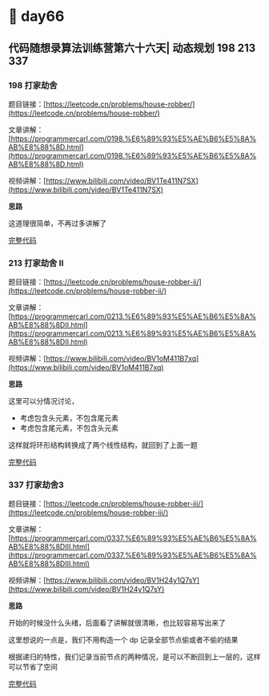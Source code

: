 # 🥴 day66

## 代码随想录算法训练营第六十六天| 动态规划 198 213 337

### 198 打家劫舍

题目链接：[https://leetcode.cn/problems/house-robber/](https://leetcode.cn/problems/house-robber/)

文章讲解：[https://programmercarl.com/0198.%E6%89%93%E5%AE%B6%E5%8A%AB%E8%88%8D.html](https://programmercarl.com/0198.%E6%89%93%E5%AE%B6%E5%8A%AB%E8%88%8D.html)

视频讲解：[https://www.bilibili.com/video/BV1Te411N7SX](https://www.bilibili.com/video/BV1Te411N7SX)

**思路**

这道理很简单，不再过多讲解了

[完整代码](https://github.com/hd2yao/leetcode/tree/master/training/day66/0198\_house\_robber.go)

### 213 打家劫舍 II

题目链接：[https://leetcode.cn/problems/house-robber-ii/](https://leetcode.cn/problems/house-robber-ii/)

文章讲解：[https://programmercarl.com/0213.%E6%89%93%E5%AE%B6%E5%8A%AB%E8%88%8DII.html](https://programmercarl.com/0213.%E6%89%93%E5%AE%B6%E5%8A%AB%E8%88%8DII.html)

视频讲解：[https://www.bilibili.com/video/BV1oM411B7xq](https://www.bilibili.com/video/BV1oM411B7xq)

**思路**

这里可以分情况讨论，

* 考虑包含头元素，不包含尾元素
* 考虑包含尾元素，不包含头元素

这样就将环形结构转换成了两个线性结构，就回到了上面一题

[完整代码](https://github.com/hd2yao/leetcode/tree/master/training/day66/0213\_house\_robber\_ii.go)

### 337 打家劫舍3

题目链接：[https://leetcode.cn/problems/house-robber-iii/](https://leetcode.cn/problems/house-robber-iii/)

文章讲解：[https://programmercarl.com/0337.%E6%89%93%E5%AE%B6%E5%8A%AB%E8%88%8DIII.html](https://programmercarl.com/0337.%E6%89%93%E5%AE%B6%E5%8A%AB%E8%88%8DIII.html)

视频讲解：[https://www.bilibili.com/video/BV1H24y1Q7sY](https://www.bilibili.com/video/BV1H24y1Q7sY)

**思路**

开始的时候没什么头绪，后面看了讲解就很清晰，也比较容易写出来了

这里想说的一点是，我们不用构造一个 dp 记录全部节点偷或者不偷的结果

根据递归的特性，我们记录当前节点的两种情况，是可以不断回到上一层的，这样可以节省了空间

[完整代码](https://github.com/hd2yao/leetcode/tree/master/training/day66/0337\_house\_robber\_iii.go)
